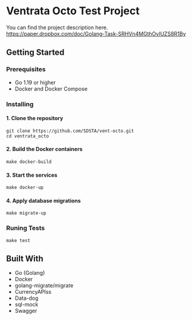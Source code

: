 # Ventrata Octo Test Project

You can find the project description here.
https://paper.dropbox.com/doc/Golang-Task-SRHVn4MGthOvIUZS8R1By

## Getting Started

### Prerequisites
- Go 1.19 or higher
- Docker and Docker Compose

### Installing

#### 1. Clone the repository
```
git clone https://github.com/SDSTA/vent-octo.git
cd ventrata_octo
```

#### 2. Build the Docker containers
```
make docker-build
```

#### 3. Start the services
```
make docker-up
```

#### 4. Apply database migrations
```
make migrate-up
```

### Runing Tests
```
make test
```

## Built With
- Go (Golang)
- Docker
- golang-migrate/migrate
- CurrencyAPIss
- Data-dog
- sql-mock
- Swagger